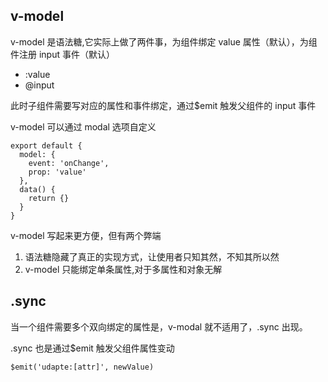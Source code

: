## v-model

v-model 是语法糖,它实际上做了两件事，为组件绑定 value 属性（默认），为组件注册 input 事件（默认）

- :value
- @input

此时子组件需要写对应的属性和事件绑定，通过\$emit 触发父组件的 input 事件

v-model 可以通过 modal 选项自定义

```
export default {
  model: {
    event: 'onChange',
    prop: 'value'
  },
  data() {
    return {}
  }
}
```

v-model 写起来更方便，但有两个弊端

1. 语法糖隐藏了真正的实现方式，让使用者只知其然，不知其所以然
2. v-model 只能绑定单条属性,对于多属性和对象无解

## .sync

当一个组件需要多个双向绑定的属性是，v-modal 就不适用了，.sync 出现。

.sync 也是通过\$emit 触发父组件属性变动

```
$emit('udapte:[attr]', newValue)
```
